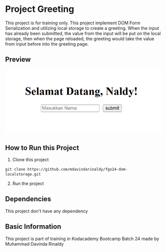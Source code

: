 # Project Greeting

This project is for training only. This project implement DOM Form Serialization and utilizing local storage to create a greeting. When the input has already been submitted, the value from the input will be put on the local storage, then when the page reloaded, the greeting would take the value from input before into the greeting page.

## Preview

![Preview](./preview.png)

## How to Run this Project

1. Clone this project
```
git clone https://github.com/mdavindarinaldy/fgo24-dom-localstorage.git
```
2. Run the project

## Dependencies
This project don't have any dependency

## Basic Information
This project is part of training in Kodacademy Bootcamp Batch 24 made by Muhammad Davinda Rinaldy